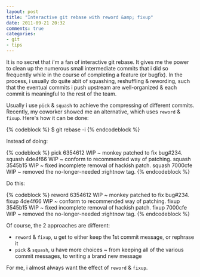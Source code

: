 ```yaml
---
layout: post
title: "Interactive git rebase with reword &amp; fixup"
date: 2011-09-21 20:32
comments: true
categories: 
- git
- tips
---
```


It is no secret that i'm a fan of interactive git rebase. It gives me
the power to clean up the numerous small intermediate commits that i
did so frequently while in the course of completing a feature (or bugfix).
In the process, i usually do quite abit of squashing, reshuffling &
rewording, such that the eventual commits i push upstream are
well-organized & each commit is meaningful to the rest of the team.

Usually i use `pick` & `squash` to achieve the compressing of different
commits. Recently, my coworker showed me an alternative, which uses `reword`
& `fixup`.  Here's how it can be done:

{% codeblock %}
$ git rebase -i <branch>
{% endcodeblock %}

Instead of doing:

{% codeblock %}
pick 6354612 WIP ~ monkey patched to fix bug#234.
squash 4de4f66 WIP ~ conform to recommended way of patching.
squash 3545b15 WIP ~ fixed incomplete removal of hackish patch.
squash 7000cfe WIP ~ removed the no-longer-needed :rightnow tag.
{% endcodeblock %}

Do this:

{% codeblock %}
reword 6354612 WIP ~ monkey patched to fix bug#234.
fixup 4de4f66 WIP ~ conform to recommended way of patching.
fixup 3545b15 WIP ~ fixed incomplete removal of hackish patch.
fixup 7000cfe WIP ~ removed the no-longer-needed :rightnow tag.
{% endcodeblock %}

Of course, the 2 approaches are different:

- `reword` & `fixup`, u get to either keep the 1st commit message,
or rephrase it
- `pick` & `squash`, u have more choices ~ from keeping all of the
various commit messages, to writing a brand new message

For me, i almost always want the effect of `reword` & `fixup`.

